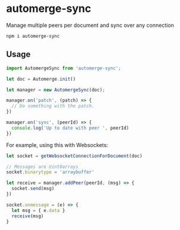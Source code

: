 # automerge-sync

Manage multiple peers per document and sync over any connection

```
npm i automerge-sync
```

## Usage

```js
import AutomergeSync from 'automerge-sync';

let doc = Automerge.init()

let manager = new AutomergeSync(doc);

manager.on('patch', (patch) => {
  // Do something with the patch.
})

manager.on('sync', (peerId) => {
  console.log('Up to date with peer ', peerId)
})

```


For example, using this with Websockets:

```js
let socket = getWebsocketConnectionForDocument(doc)

// Messages are Uint8arrays
socket.binarytype = 'arraybuffer'

let receive = manager.addPeer(peerId, (msg) => {
  socket.send(msg)
})

socket.onmessage = (e) => {
  let msg = { e.data } 
  receive(msg)
}

```
